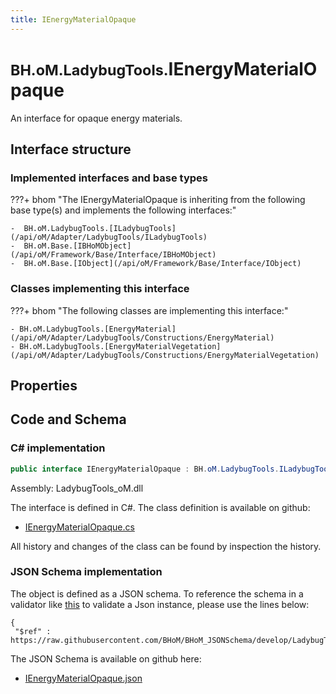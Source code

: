 ```yaml
---
title: IEnergyMaterialOpaque
---
```


# <small>BH.oM.LadybugTools.</small>**IEnergyMaterialOpaque**

An interface for opaque energy materials.

## Interface structure

### Implemented interfaces and base types

???+ bhom "The IEnergyMaterialOpaque is inheriting from the following base type(s) and implements the following interfaces:"

    -  BH.oM.LadybugTools.[ILadybugTools](/api/oM/Adapter/LadybugTools/ILadybugTools)
    -  BH.oM.Base.[IBHoMObject](/api/oM/Framework/Base/Interface/IBHoMObject)
    -  BH.oM.Base.[IObject](/api/oM/Framework/Base/Interface/IObject)


### Classes implementing this interface

???+ bhom "The following classes are implementing this interface:"

    - BH.oM.LadybugTools.[EnergyMaterial](/api/oM/Adapter/LadybugTools/Constructions/EnergyMaterial)
    - BH.oM.LadybugTools.[EnergyMaterialVegetation](/api/oM/Adapter/LadybugTools/Constructions/EnergyMaterialVegetation)


## Properties

## Code and Schema

### C# implementation

``` C# title="C#"
public interface IEnergyMaterialOpaque : BH.oM.LadybugTools.ILadybugTools, BH.oM.Base.IBHoMObject, BH.oM.Base.IObject
```

Assembly: LadybugTools_oM.dll

The interface is defined in C#. The class definition is available on github:

- [IEnergyMaterialOpaque.cs](https://github.com/BHoM/LadybugTools_Toolkit/blob/develop/LadybugTools_oM/Constructions\IEnergyMaterialOpaque.cs)

All history and changes of the class can be found by inspection the history.
### JSON Schema implementation

The object is defined as a JSON schema. To reference the schema in a validator like [this](https://www.jsonschemavalidator.net/) to validate a Json instance, please use the lines below:

``` { .json .copy .select } title="JSON Schema"
{
 "$ref" : https://raw.githubusercontent.com/BHoM/BHoM_JSONSchema/develop/LadybugTools_oM/IEnergyMaterialOpaque.json}
```

The JSON Schema is available on github here:

- [IEnergyMaterialOpaque.json](https://github.com/BHoM/BHoM_JSONSchema/blob/develop/LadybugTools_oM/IEnergyMaterialOpaque.json)
